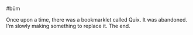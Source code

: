 #büm

Once upon a time, there was a bookmarklet called Quix. It was abandoned. I'm slowly making something to replace it. The end. 
